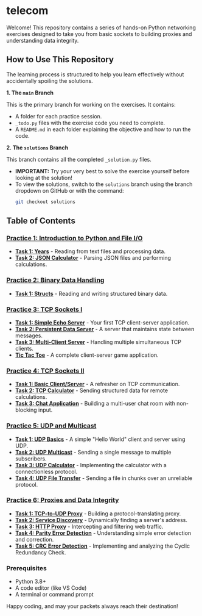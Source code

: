 # telecom

Welcome! This repository contains a series of hands-on Python networking exercises designed to take you from basic sockets to building proxies and understanding data integrity.

## How to Use This Repository

The learning process is structured to help you learn effectively without accidentally spoiling the solutions.

**1. The `main` Branch**

This is the primary branch for working on the exercises. It contains:
- A folder for each practice session.
- `_todo.py` files with the exercise code you need to complete.
- A `README.md` in each folder explaining the objective and how to run the code.

**2. The `solutions` Branch**

This branch contains all the completed `_solution.py` files.
- **IMPORTANT:** Try your very best to solve the exercise yourself before looking at the solution!
- To view the solutions, switch to the `solutions` branch using the branch dropdown on GitHub or with the command:
  ```bash
  git checkout solutions

## Table of Contents

### [Practice 1: Introduction to Python and File I/O](./Practice_1/)
*   **[Task 1: Years](./Practice_1/Task_1/)** - Reading from text files and processing data.
*   **[Task 2: JSON Calculator](./Practice_1/Task_2/)** - Parsing JSON files and performing calculations.

### [Practice 2: Binary Data Handling](./Practice_2/)
*   **[Task 1: Structs](./Practice_2/Task_1/)** - Reading and writing structured binary data.

### [Practice 3: TCP Sockets I](./Practice_3/)
*   **[Task 1: Simple Echo Server](./Practice_3/Task_1/)** - Your first TCP client-server application.
*   **[Task 2: Persistent Data Server](./Practice_3/Task_2/)** - A server that maintains state between messages.
*   **[Task 3: Multi-Client Server](./Practice_3/Task_3/)** - Handling multiple simultaneous TCP clients.
*   **[Tic Tac Toe](./Practice_3/Tic_Tac_Toe/)** - A complete client-server game application.

### [Practice 4: TCP Sockets II](./Practice_4/)
*   **[Task 1: Basic Client/Server](./Practice_4/Task_1/)** - A refresher on TCP communication.
*   **[Task 2: TCP Calculator](./Practice_4/Task_2/)** - Sending structured data for remote calculations.
*   **[Task 3: Chat Application](./Practice_4/Task_3/)** - Building a multi-user chat room with non-blocking input.

### [Practice 5: UDP and Multicast](./Practice_5/)
*   **[Task 1: UDP Basics](./Practice_5/Task_1/)** - A simple "Hello World" client and server using UDP.
*   **[Task 2: UDP Multicast](./Practice_5/Task_2/)** - Sending a single message to multiple subscribers.
*   **[Task 3: UDP Calculator](./Practice_5/Task_3/)** - Implementing the calculator with a connectionless protocol.
*   **[Task 4: UDP File Transfer](./Practice_5/Task_4/)** - Sending a file in chunks over an unreliable protocol.

### [Practice 6: Proxies and Data Integrity](./Practice_6/)
*   **[Task 1: TCP-to-UDP Proxy](./Practice_6/Task_1/)** - Building a protocol-translating proxy.
*   **[Task 2: Service Discovery](./Practice_6/Task_2/)** - Dynamically finding a server's address.
*   **[Task 3: HTTP Proxy](./Practice_6/Task_3/)** - Intercepting and filtering web traffic.
*   **[Task 4: Parity Error Detection](./Practice_6/Task_4/)** - Understanding simple error detection and correction.
*   **[Task 5: CRC Error Detection](./Practice_6/Task_5/)** - Implementing and analyzing the Cyclic Redundancy Check.

### Prerequisites

- Python 3.8+
- A code editor (like VS Code)
- A terminal or command prompt

Happy coding, and may your packets always reach their destination!